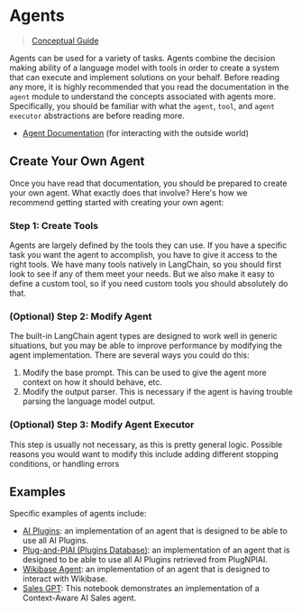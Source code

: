 # Agents

> [Conceptual Guide](https://docs.langchain.com/docs/use-cases/personal-assistants)


Agents can be used for a variety of tasks. 
Agents combine the decision making ability of a language model with tools in order to create a system
that can execute and implement solutions on your behalf. Before reading any more, it is highly
recommended that you read the documentation in the `agent` module to understand the concepts associated with agents more.
Specifically, you should be familiar with what the `agent`, `tool`, and `agent executor` abstractions are before reading more.

- [Agent Documentation](../modules/agents.rst) (for interacting with the outside world)

## Create Your Own Agent

Once you have read that documentation, you should be prepared to create your own agent. 
What exactly does that involve?
Here's how we recommend getting started with creating your own agent:

### Step 1: Create Tools

Agents are largely defined by the tools they can use.
If you have a specific task you want the agent to accomplish, you have to give it access to the right tools.
We have many tools natively in LangChain, so you should first look to see if any of them meet your needs.
But we also make it easy to define a custom tool, so if you need custom tools you should absolutely do that.

### (Optional) Step 2: Modify Agent

The built-in LangChain agent types are designed to work well in generic situations,
but you may be able to improve performance by modifying the agent implementation.
There are several ways you could do this:

1. Modify the base prompt. This can be used to give the agent more context on how it should behave, etc.
2. Modify the output parser. This is necessary if the agent is having trouble parsing the language model output.

### (Optional) Step 3: Modify Agent Executor

This step is usually not necessary, as this is pretty general logic.
Possible reasons you would want to modify this include adding different stopping conditions, or handling errors

## Examples

Specific examples of agents include:

- [AI Plugins](agents/custom_agent_with_plugin_retrieval.ipynb): an implementation of an agent that is designed to be able to use all AI Plugins.
- [Plug-and-PlAI (Plugins Database)](agents/custom_agent_with_plugin_retrieval_using_plugnplai.ipynb): an implementation of an agent that is designed to be able to use all AI Plugins retrieved from PlugNPlAI.
- [Wikibase Agent](agents/wikibase_agent.ipynb): an implementation of an agent that is designed to interact with Wikibase.
- [Sales GPT](agents/sales_agent_with_context.ipynb): This notebook demonstrates an implementation of a Context-Aware AI Sales agent.
